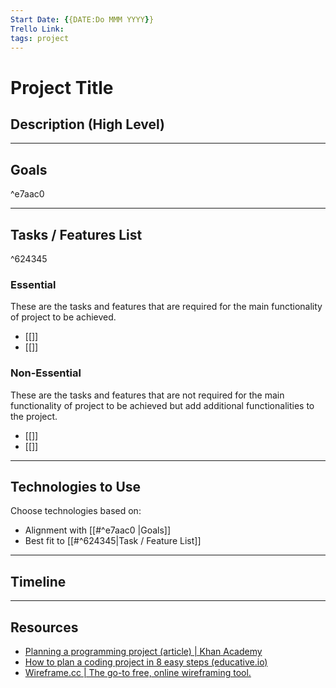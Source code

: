 ```yaml
---
Start Date: {{DATE:Do MMM YYYY}}
Trello Link: 
tags: project
---
```


# Project Title

## Description (High Level)

---

## Goals

^e7aac0

---

## Tasks / Features List

^624345

### Essential
These are the tasks and features that are required for the main functionality of project to be achieved.

- [[]]
- [[]]

### Non-Essential
These are the tasks and features that are not required for the main functionality of project to be achieved but add additional functionalities to the project. 
- [[]]
- [[]]
---
## Technologies to Use
Choose technologies based on: 
- Alignment with [[#^e7aac0 |Goals]]
- Best fit to [[#^624345|Task  / Feature List]]

---


## Timeline

---
## Resources
- [Planning a programming project (article) | Khan Academy](https://www.khanacademy.org/computing/computer-programming/programming/good-practices/a/planning-a-programming-project)
- [How to plan a coding project in 8 easy steps (educative.io)](https://www.educative.io/blog/how-to-plan-a-coding-project)
- [Wireframe.cc | The go-to free, online wireframing tool.](https://wireframe.cc/)









